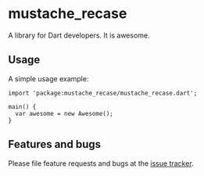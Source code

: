 # mustache_recase

A library for Dart developers. It is awesome.

## Usage

A simple usage example:

    import 'package:mustache_recase/mustache_recase.dart';

    main() {
      var awesome = new Awesome();
    }

## Features and bugs

Please file feature requests and bugs at the [issue tracker][tracker].

[tracker]: http://example.com/issues/replaceme
